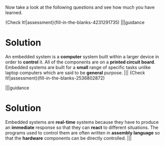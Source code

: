 Now take a look at the following questions and see how much you have learned.

{Check It!|assessment}(fill-in-the-blanks-4231291735)
|||guidance
# Solution
An embedded system is a **computer** system built within a larger device in order to **control** it. 
All of the components are on a **printed circuit board**. 
Embedded systems are built for a **small** range of specific tasks unlike laptop computers which are said to be **general** purpose. 
|||
{Check It!|assessment}(fill-in-the-blanks-2536802872)

|||guidance
# Solution
Embedded systems are **real-time** systems because they have to produce an **immediate** response so that they can **react** to different situations.
The programs used to control them are often written in **assembly language** so that the **hardware** components can be directly controlled.
|||